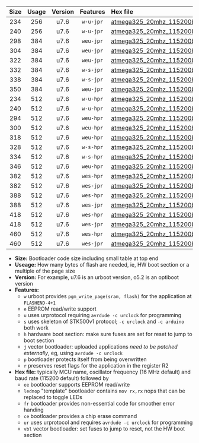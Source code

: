 |Size|Usage|Version|Features|Hex file|
|:-:|:-:|:-:|:-:|:--|
|234|256|u7.6|`w-u-jpr`|[atmega325_20mhz_115200bps_ur_vbl.hex](https://raw.githubusercontent.com/stefanrueger/urboot/main//atmega325_20mhz_115200bps_ur_vbl.hex)|
|240|256|u7.6|`w-u-jpr`|[atmega325_20mhz_115200bps_lednop_ur_vbl.hex](https://raw.githubusercontent.com/stefanrueger/urboot/main//atmega325_20mhz_115200bps_lednop_ur_vbl.hex)|
|298|384|u7.6|`weu-jpr`|[atmega325_20mhz_115200bps_ee_ur_vbl.hex](https://raw.githubusercontent.com/stefanrueger/urboot/main//atmega325_20mhz_115200bps_ee_ur_vbl.hex)|
|304|384|u7.6|`weu-jpr`|[atmega325_20mhz_115200bps_ee_lednop_ur_vbl.hex](https://raw.githubusercontent.com/stefanrueger/urboot/main//atmega325_20mhz_115200bps_ee_lednop_ur_vbl.hex)|
|322|384|u7.6|`weu-jpr`|[atmega325_20mhz_115200bps_ee_lednop_fr_ur_vbl.hex](https://raw.githubusercontent.com/stefanrueger/urboot/main//atmega325_20mhz_115200bps_ee_lednop_fr_ur_vbl.hex)|
|332|384|u7.6|`w-s-jpr`|[atmega325_20mhz_115200bps_vbl.hex](https://raw.githubusercontent.com/stefanrueger/urboot/main//atmega325_20mhz_115200bps_vbl.hex)|
|338|384|u7.6|`w-s-jpr`|[atmega325_20mhz_115200bps_lednop_vbl.hex](https://raw.githubusercontent.com/stefanrueger/urboot/main//atmega325_20mhz_115200bps_lednop_vbl.hex)|
|350|384|u7.6|`weu-jpr`|[atmega325_20mhz_115200bps_ee_lednop_fr_ce_ur_vbl.hex](https://raw.githubusercontent.com/stefanrueger/urboot/main//atmega325_20mhz_115200bps_ee_lednop_fr_ce_ur_vbl.hex)|
|234|512|u7.6|`w-u-hpr`|[atmega325_20mhz_115200bps_ur.hex](https://raw.githubusercontent.com/stefanrueger/urboot/main//atmega325_20mhz_115200bps_ur.hex)|
|240|512|u7.6|`w-u-hpr`|[atmega325_20mhz_115200bps_lednop_ur.hex](https://raw.githubusercontent.com/stefanrueger/urboot/main//atmega325_20mhz_115200bps_lednop_ur.hex)|
|294|512|u7.6|`weu-hpr`|[atmega325_20mhz_115200bps_ee_ur.hex](https://raw.githubusercontent.com/stefanrueger/urboot/main//atmega325_20mhz_115200bps_ee_ur.hex)|
|300|512|u7.6|`weu-hpr`|[atmega325_20mhz_115200bps_ee_lednop_ur.hex](https://raw.githubusercontent.com/stefanrueger/urboot/main//atmega325_20mhz_115200bps_ee_lednop_ur.hex)|
|318|512|u7.6|`weu-hpr`|[atmega325_20mhz_115200bps_ee_lednop_fr_ur.hex](https://raw.githubusercontent.com/stefanrueger/urboot/main//atmega325_20mhz_115200bps_ee_lednop_fr_ur.hex)|
|328|512|u7.6|`w-s-hpr`|[atmega325_20mhz_115200bps.hex](https://raw.githubusercontent.com/stefanrueger/urboot/main//atmega325_20mhz_115200bps.hex)|
|334|512|u7.6|`w-s-hpr`|[atmega325_20mhz_115200bps_lednop.hex](https://raw.githubusercontent.com/stefanrueger/urboot/main//atmega325_20mhz_115200bps_lednop.hex)|
|346|512|u7.6|`weu-hpr`|[atmega325_20mhz_115200bps_ee_lednop_fr_ce_ur.hex](https://raw.githubusercontent.com/stefanrueger/urboot/main//atmega325_20mhz_115200bps_ee_lednop_fr_ce_ur.hex)|
|382|512|u7.6|`wes-hpr`|[atmega325_20mhz_115200bps_ee.hex](https://raw.githubusercontent.com/stefanrueger/urboot/main//atmega325_20mhz_115200bps_ee.hex)|
|382|512|u7.6|`wes-jpr`|[atmega325_20mhz_115200bps_ee_vbl.hex](https://raw.githubusercontent.com/stefanrueger/urboot/main//atmega325_20mhz_115200bps_ee_vbl.hex)|
|388|512|u7.6|`wes-hpr`|[atmega325_20mhz_115200bps_ee_lednop.hex](https://raw.githubusercontent.com/stefanrueger/urboot/main//atmega325_20mhz_115200bps_ee_lednop.hex)|
|388|512|u7.6|`wes-jpr`|[atmega325_20mhz_115200bps_ee_lednop_vbl.hex](https://raw.githubusercontent.com/stefanrueger/urboot/main//atmega325_20mhz_115200bps_ee_lednop_vbl.hex)|
|418|512|u7.6|`wes-hpr`|[atmega325_20mhz_115200bps_ee_lednop_fr.hex](https://raw.githubusercontent.com/stefanrueger/urboot/main//atmega325_20mhz_115200bps_ee_lednop_fr.hex)|
|418|512|u7.6|`wes-jpr`|[atmega325_20mhz_115200bps_ee_lednop_fr_vbl.hex](https://raw.githubusercontent.com/stefanrueger/urboot/main//atmega325_20mhz_115200bps_ee_lednop_fr_vbl.hex)|
|460|512|u7.6|`wes-hpr`|[atmega325_20mhz_115200bps_ee_lednop_fr_ce.hex](https://raw.githubusercontent.com/stefanrueger/urboot/main//atmega325_20mhz_115200bps_ee_lednop_fr_ce.hex)|
|460|512|u7.6|`wes-jpr`|[atmega325_20mhz_115200bps_ee_lednop_fr_ce_vbl.hex](https://raw.githubusercontent.com/stefanrueger/urboot/main//atmega325_20mhz_115200bps_ee_lednop_fr_ce_vbl.hex)|

- **Size:** Bootloader code size including small table at top end
- **Useage:** How many bytes of flash are needed, ie, HW boot section or a multiple of the page size
- **Version:** For example, u7.6 is an urboot version, o5.2 is an optiboot version
- **Features:**
  + `w` urboot provides `pgm_write_page(sram, flash)` for the application at `FLASHEND-4+1`
  + `e` EEPROM read/write support
  + `u` uses urprotocol requiring `avrdude -c urclock` for programming
  + `s` uses skeleton of STK500v1 protocol; `-c urclock` and `-c arduino` both work
  + `h` hardware boot section: make sure fuses are set for reset to jump to boot section
  + `j` vector bootloader: uploaded applications *need to be patched externally*, eg, using `avrdude -c urclock`
  + `p` bootloader protects itself from being overwritten
  + `r` preserves reset flags for the application in the register R2
- **Hex file:** typically MCU name, oscillator frequency (16 MHz default) and baud rate (115200 default) followed by
  + `ee` bootloader supports EEPROM read/write
  + `lednop` "template" bootloader contains `mov rx,rx` nops that can be replaced to toggle LEDs
  + `fr` bootloader provides non-essential code for smoother error handing
  + `ce` bootloader provides a chip erase command
  + `ur` uses urprotocol and requires `avrdude -c urclock` for programming
  + `vbl` vector bootloader: set fuses to jump to reset, not the HW boot section

